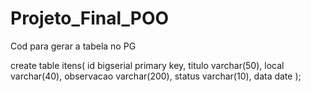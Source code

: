 # Projeto_Final_POO
Cod para gerar a tabela no PG


create table itens(
	id bigserial primary key,
	titulo varchar(50),
	local varchar(40),
	observacao varchar(200),
	status varchar(10),
	data date
);
